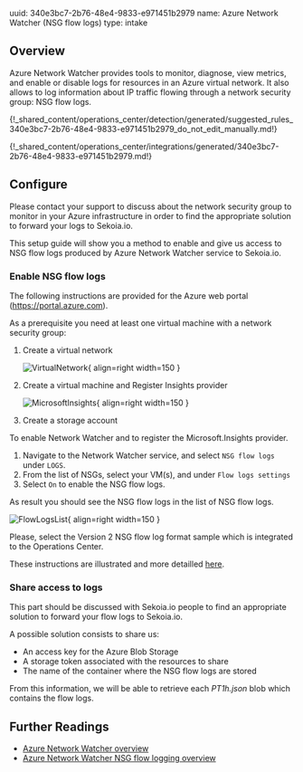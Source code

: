 uuid: 340e3bc7-2b76-48e4-9833-e971451b2979
name: Azure Network Watcher (NSG flow logs)
type: intake

## Overview
Azure Network Watcher provides tools to monitor, diagnose, view metrics, and enable or disable logs for resources in an Azure virtual network. It also allows to log information about IP traffic flowing through a network security group: NSG flow logs.

{!_shared_content/operations_center/detection/generated/suggested_rules_340e3bc7-2b76-48e4-9833-e971451b2979_do_not_edit_manually.md!}

{!_shared_content/operations_center/integrations/generated/340e3bc7-2b76-48e4-9833-e971451b2979.md!}

## Configure
Please contact your support to discuss about the network security group to monitor in your Azure infrastructure in order to find the appropriate solution to forward your logs to Sekoia.io.

This setup guide will show you a method to enable and give us access to NSG flow logs produced by Azure Network Watcher service to Sekoia.io.

### Enable NSG flow logs

The following instructions are provided for the Azure web portal (https://portal.azure.com).

As a prerequisite you need at least one virtual machine with a network security group:

1. Create a virtual network
   
   ![VirtualNetwork](/assets/xdr/features/collect/integrations/cloud_and_saas/azure/virtual-network-azure-portal.png){ align=right width=150 }

2. Create a virtual machine and Register Insights provider

    ![MicrosoftInsights](/assets/xdr/features/collect/integrations/cloud_and_saas/azure/register-microsoft-insights.png){ align=right width=150 }

3. Create a storage account

To enable Network Watcher and to register the Microsoft.Insights provider.

1. Navigate to the Network Watcher service, and select `NSG flow logs` under `LOGS`. 
2. From the list of NSGs, select your VM(s), and under `Flow logs settings`
3. Select `On` to enable the NSG flow logs. 

As result you should see the NSG flow logs in the list of NSG flow logs.

![FlowLogsList](/assets/xdr/features/collect/integrations/cloud_and_saas/azure/flow-logs-list.png){ align=right width=150 }

Please, select the Version 2 NSG flow log format sample which is integrated to the Operations Center.

These instructions are illustrated and more detailled [here](https://docs.microsoft.com/en-us/azure/network-watcher/network-watcher-nsg-flow-logging-portal).

### Share access to logs

This part should be discussed with Sekoia.io people to find an appropriate solution to forward your flow logs to Sekoia.io.

A possible solution consists to share us:
- An access key for the Azure Blob Storage
- A storage token associated with the resources to share
- The name of the container where the NSG flow logs are stored

From this information, we will be able to retrieve each _PT1h.json_ blob which contains the flow logs.

## Further Readings
- [Azure Network Watcher overview](https://docs.microsoft.com/en-us/azure/network-watcher/network-watcher-monitoring-overview)
- [Azure Network Watcher NSG flow logging overview](https://docs.microsoft.com/en-us/azure/network-watcher/network-watcher-nsg-flow-logging-overview)
